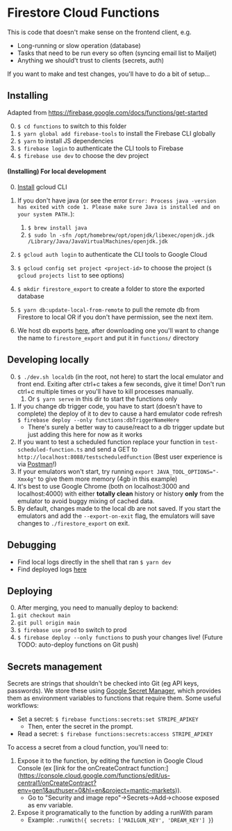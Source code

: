 # Firestore Cloud Functions

This is code that doesn't make sense on the frontend client, e.g.

- Long-running or slow operation (database)
- Tasks that need to be run every so often (syncing email list to Mailjet)
- Anything we should't trust to clients (secrets, auth)

If you want to make and test changes, you'll have to do a bit of setup...

## Installing

Adapted from https://firebase.google.com/docs/functions/get-started

0. `$ cd functions` to switch to this folder
1. `$ yarn global add firebase-tools` to install the Firebase CLI globally
2. `$ yarn` to install JS dependencies
3. `$ firebase login` to authenticate the CLI tools to Firebase
4. `$ firebase use dev` to choose the dev project

#### (Installing) For local development

0. [Install](https://cloud.google.com/sdk/docs/install) gcloud CLI
1. If you don't have java (or see the error `Error: Process java -version has exited with code 1. Please make sure Java is installed and on your system PATH.`):

   1. `$ brew install java`
   2. `$ sudo ln -sfn /opt/homebrew/opt/openjdk/libexec/openjdk.jdk /Library/Java/JavaVirtualMachines/openjdk.jdk`

2. `$ gcloud auth login` to authenticate the CLI tools to Google Cloud
3. `$ gcloud config set project <project-id>` to choose the project (`$ gcloud projects list` to see options)
4. `$ mkdir firestore_export` to create a folder to store the exported database
5. `$ yarn db:update-local-from-remote` to pull the remote db from Firestore to local OR if you don't have permission, see the next item.
6. We host db exports [here](https://drive.google.com/drive/folders/1C_EuERO9KlQEH9hg9aCMjcKYvL39kTrU?usp=share_link), after downloading one you'll want to change the name to `firestore_export` and put it in `functions/` directory


## Developing locally

0. `$ ./dev.sh localdb` (in the root, not here) to start the local emulator and front end. Exiting after ctrl+c takes a few seconds, give it time! Don't run ctrl+c multiple times or you'll have to kill processes manually.
   1. Or `$ yarn serve` in this dir to start the functions only
1. If you change db trigger code, you have to start (doesn't have to complete) the deploy of it to dev to cause a hard emulator code refresh `$ firebase deploy --only functions:dbTriggerNameHere`
   - There's surely a better way to cause/react to a db trigger update but just adding this here for now as it works
2. If you want to test a scheduled function replace your function in `test-scheduled-function.ts` and send a GET to `http://localhost:8088/testscheduledfunction` (Best user experience is via [Postman](https://www.postman.com/downloads/)!)
3. If your emulators won't start, try running `export JAVA_TOOL_OPTIONS="-Xmx4g"` to give them more memory (4gb in this example)
4. It's best to use Google Chrome (both on localhost:3000 and localhost:4000) with either **totally clean** history or history **only** from the emulator to avoid buggy mixing of cached data.
5. By default, changes made to the local db are not saved. If you start the emulators and add the `--export-on-exit` flag, the emulators will save changes to `./firestore_export` on exit. 

## Debugging

- Find local logs directly in the shell that ran `$ yarn dev`
- Find deployed logs [here](https://console.firebase.google.com/project/mantic-markets/functions/logs?search=&&severity=DEBUG)

## Deploying

0. After merging, you need to manually deploy to backend:
1. `git checkout main`
1. `git pull origin main`
1. `$ firebase use prod` to switch to prod
1. `$ firebase deploy --only functions` to push your changes live!
   (Future TODO: auto-deploy functions on Git push)

## Secrets management

Secrets are strings that shouldn't be checked into Git (eg API keys, passwords). We store these using [Google Secret Manager](https://console.cloud.google.com/security/secret-manager), which provides them as environment variables to functions that require them. Some useful workflows:

- Set a secret: `$ firebase functions:secrets:set STRIPE_APIKEY`
  - Then, enter the secret in the prompt.
- Read a secret: `$ firebase functions:secrets:access STRIPE_APIKEY`

To access a secret from a cloud function, you'll need to:
1. Expose it to the function, by editing the function in Google Cloud Console (ex [link for the onCreateContract function:] (https://console.cloud.google.com/functions/edit/us-central1/onCreateContract?env=gen1&authuser=0&hl=en&project=mantic-markets)). 
   - Go to  "Security and image repo"->Secrets->Add->choose exposed as env variable.
2. Expose it programatically to the function by adding a runWith param 
   - Example: `.runWith({ secrets: ['MAILGUN_KEY', 'DREAM_KEY'] }`)
 
